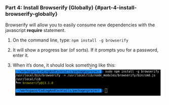 ### Part 4: Install Browserify (Globally) {#part-4-install-browserify-globally}

Browserify will allow you to easily consume new dependencies with the javascript **require** statement.

1.  On the command line, type: `npm install -g browserify`

2.  It will show a progress bar (of sorts). If it prompts you for a password, enter it.

  <!--
  {% hint style='danger' %}
  #### Sudo warnings & passwords
  The **sudo** prefix is like running an application as **root** or **administrator**. On a mac, you might get a warning like _Improper use of the sudo command could lead to data loss..._ We're not doing anything dangerous here, just installing the browserify tool via **npm**, which requires this level of system access.

  Also, when you type your password on the command line, you won't be able to see it. This is normal. Just type it as you would normally and press enter.
  {% endhint %}
  -->

3.  When it’s done, it should look something like this:
  ![](../images/11.png)
